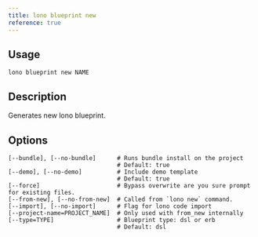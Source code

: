 ```yaml
---
title: lono blueprint new
reference: true
---
```


## Usage

    lono blueprint new NAME

## Description

Generates new lono blueprint.


## Options

```
[--bundle], [--no-bundle]      # Runs bundle install on the project
                               # Default: true
[--demo], [--no-demo]          # Include demo template
                               # Default: true
[--force]                      # Bypass overwrite are you sure prompt for existing files.
[--from-new], [--no-from-new]  # Called from `lono new` command.
[--import], [--no-import]      # Flag for lono code import
[--project-name=PROJECT_NAME]  # Only used with from_new internally
[--type=TYPE]                  # Blueprint type: dsl or erb
                               # Default: dsl
```

